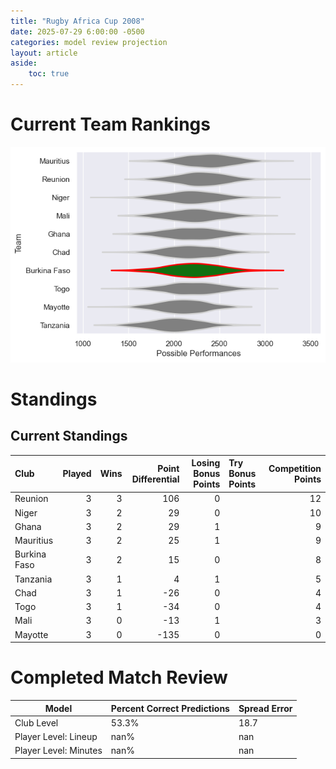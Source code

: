 ```yaml
---  
title: "Rugby Africa Cup 2008"  
date: 2025-07-29 6:00:00 -0500  
categories: model review projection  
layout: article  
aside:  
    toc: true  
---
```

# Current Team Rankings


![Club Rankings](plots/rankings_Rugby_Africa_Cup_2008.png)
# Standings

## Current Standings


| Club         |   Played |   Wins |   Point Differential |   Losing Bonus Points | Try Bonus Points   |   Competition Points |
|:-------------|---------:|-------:|---------------------:|----------------------:|:-------------------|---------------------:|
| Reunion      |        3 |      3 |                  106 |                     0 |                    |                   12 |
| Niger        |        3 |      2 |                   29 |                     0 |                    |                   10 |
| Ghana        |        3 |      2 |                   29 |                     1 |                    |                    9 |
| Mauritius    |        3 |      2 |                   25 |                     1 |                    |                    9 |
| Burkina Faso |        3 |      2 |                   15 |                     0 |                    |                    8 |
| Tanzania     |        3 |      1 |                    4 |                     1 |                    |                    5 |
| Chad         |        3 |      1 |                  -26 |                     0 |                    |                    4 |
| Togo         |        3 |      1 |                  -34 |                     0 |                    |                    4 |
| Mali         |        3 |      0 |                  -13 |                     1 |                    |                    3 |
| Mayotte      |        3 |      0 |                 -135 |                     0 |                    |                    0 |



# Completed Match Review


| Model | Percent Correct Predictions | Spread Error |
| ------ | ------ | ------ |
| Club Level | 53.3% | 18.7 |
| Player Level: Lineup | nan% | nan |
| Player Level: Minutes | nan% | nan |


